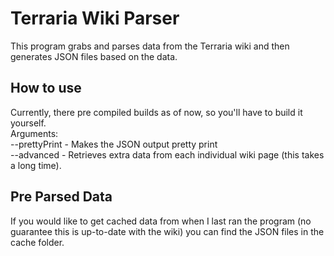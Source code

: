 # Terraria Wiki Parser
This program grabs and parses data from the Terraria wiki and then generates JSON files based on the data.

## How to use
Currently, there pre compiled builds as of now, so you'll have to build it yourself.
<br>
Arguments:
<br>
--prettyPrint - Makes the JSON output pretty print
<br>
--advanced - Retrieves extra data from each individual wiki page (this takes a long time).

## Pre Parsed Data
If you would like to get cached data from when I last ran the program (no guarantee this is up-to-date with the wiki)
you can find the JSON files in the cache folder.